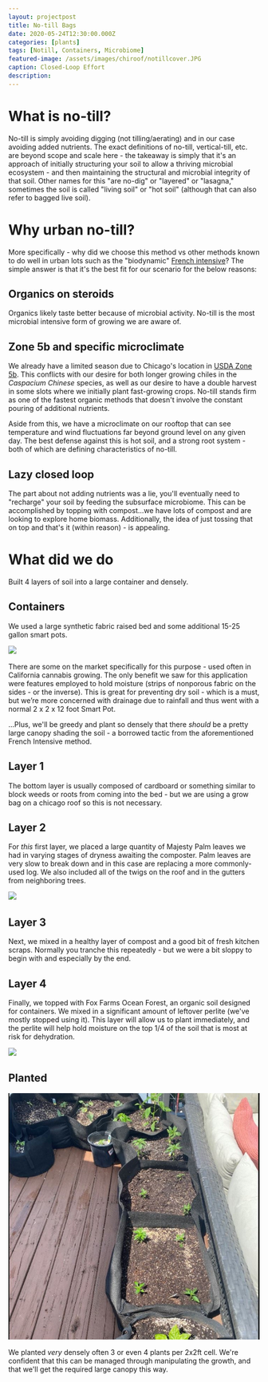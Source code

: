 ```yaml
---
layout: projectpost
title: No-till Bags
date: 2020-05-24T12:30:00.000Z
categories: [plants]
tags: [Notill, Containers, Microbiome]
featured-image: /assets/images/chiroof/notillcover.JPG
caption: Closed-Loop Effort
description: 
---
```

 
# What is no-till?
No-till is simply avoiding digging (not tilling/aerating) and in our case avoiding added nutrients. The exact definitions of no-till, vertical-till, etc. are beyond scope and scale here - the takeaway is simply that it's an approach of initially structuring your soil to allow a thriving microbial ecosystem - and then maintaining the structural and microbial integrity of that soil. Other names for this "are no-dig" or "layered" or "lasagna," sometimes the soil is called "living soil" or "hot soil" (although that can also refer to bagged live soil).
 
# Why urban no-till?
More specifically - why did we choose this method vs other methods known to do well in urban lots such as the "biodynamic" <a href="https://en.wikipedia.org/wiki/French_intensive_gardening">French intensive</a>? The simple answer is that it's the best fit for our scenario for the below reasons:
 
## Organics on steroids
Organics likely taste better because of microbial activity. No-till is the most microbial intensive form of growing we are aware of.
 
## Zone 5b and specific microclimate
We already have a limited season due to Chicago's location in <a href="https://planthardiness.ars.usda.gov/PHZMWeb/">USDA Zone 5b</a>. This conflicts with our desire for both longer growing chiles in the <i>Caspacium Chinese</i> species, as well as our desire to have a double harvest in some slots where we initially plant fast-growing crops. No-till stands firm as one of the fastest organic methods that doesn't involve the constant pouring of additional nutrients.
 
Aside from this, we have a microclimate on our rooftop that can see temperature and wind fluctuations far beyond ground level on any given day. The best defense against this is hot soil, and a strong root system - both of which are defining characteristics of no-till. 
 
## Lazy closed loop
The part about not adding nutrients was a lie, you'll eventually need to "recharge" your soil by feeding the subsurface microbiome. This can be accomplished by topping with compost...we have lots of compost and are looking to explore home biomass. Additionally, the idea of just tossing that on top and that's it (within reason) - is appealing. 
 
# What did we do 
Built 4 layers of soil into a large container and densely.
 
## Containers
We used a large synthetic fabric raised bed and some additional 15-25 gallon smart pots.
 
<a data-fancybox="gallery" href="/assets/images/chiroof/notill2.JPG"><img class="projectimage" src="/assets/images/chiroof/notill2.JPG"></a>
 
There are some on the market specifically for this purpose - used often in California cannabis growing. The only benefit we saw for this application were features employed to hold moisture (strips of nonporous fabric on the sides - or the inverse). This is great for preventing dry soil - which is a must, but we’re more concerned with drainage due to rainfall and thus went with a normal 2 x 2 x 12 foot Smart Pot. 
 
...Plus, we'll be greedy and plant so densely that there <i>should</i> be a pretty large canopy shading the soil - a borrowed tactic from the aforementioned French Intensive method.
 
## Layer 1
The bottom layer is usually composed of cardboard or something similar to block weeds or roots from coming into the bed - but we are using a grow bag on a chicago roof so this is not necessary. 
 
## Layer 2
For <i>this</i> first layer, we placed a large quantity of Majesty Palm leaves we had in varying stages of dryness awaiting the composter. Palm leaves are very slow to break down and in this case are replacing a more commonly-used log. We also included all of the twigs on the roof and in the gutters from neighboring trees.
 
<a data-fancybox="gallery" href="/assets/images/chiroof/majesty.JPG"><img class="projectimage" src="/assets/images/chiroof/majesty.JPG"></a>
 
## Layer 3
Next, we mixed in a healthy layer of compost and a good bit of fresh kitchen scraps. Normally you tranche this repeatedly - but we were a bit sloppy to begin with and especially by the end.
 
## Layer 4
Finally, we topped with Fox Farms Ocean Forest, an organic soil designed for containers. We mixed in a significant amount of leftover perlite (we've mostly stopped using it). This layer will allow us to plant immediately, and the perlite will help hold moisture on the top 1/4 of the soil that is most at risk for dehydration.
 
<a data-fancybox="gallery" href="/assets/images/chiroof/cocoperlite.JPG"><img class="projectimage" src="/assets/images/chiroof/cocoperlite.JPG"></a>
 
## Planted
 
<a data-fancybox="gallery" href="/assets/images/chiroof/notill3.JPG"><img class="projectimage" src="/assets/images/chiroof/notill3.JPG"></a>
 
We planted <i>very</i> densely often 3 or even 4 plants per 2x2ft cell. We're confident that this can be managed through manipulating the growth, and that we'll get the required large canopy this way.
 


